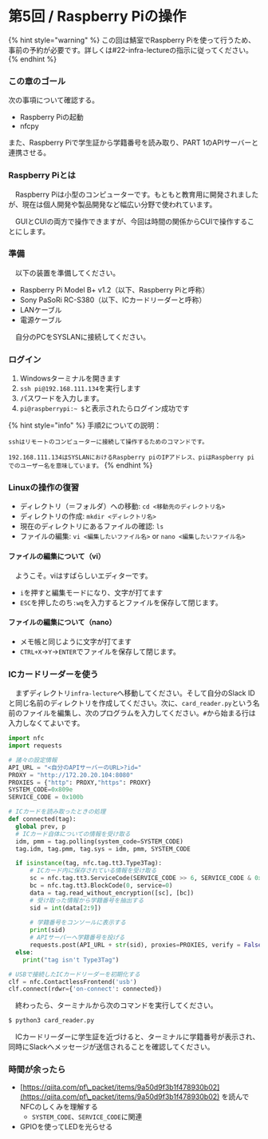 # 第5回 / Raspberry Piの操作

{% hint style="warning" %}
この回は鯖室でRaspberry Piを使って行うため、事前の予約が必要です。詳しくは#22-infra-lectureの指示に従ってください。
{% endhint %}

### この章のゴール

次の事項について確認する。

* Raspberry Piの起動
* nfcpy

また、Raspberry Piで学生証から学籍番号を読み取り、PART 1のAPIサーバーと連携させる。

### Raspberry Piとは

　Raspberry Piは小型のコンピューターです。もともと教育用に開発されましたが、現在は個人開発や製品開発など幅広い分野で使われています。

　GUIとCUIの両方で操作できますが、今回は時間の関係からCUIで操作することにします。

### 準備

　以下の装置を準備してください。

* Raspberry Pi Model B+ v1.2（以下、Raspberry Piと呼称）
* Sony PaSoRi RC-S380（以下、ICカードリーダーと呼称）
* LANケーブル
* 電源ケーブル

　自分のPCをSYSLANに接続してください。

### ログイン

1. Windowsターミナルを開きます
2. `ssh pi@192.168.111.134`を実行します
3. パスワードを入力します。
4. `pi@raspberrypi:~ $`と表示されたらログイン成功です

{% hint style="info" %}
手順2についての説明：

`sshはリモートのコンピューターに接続して操作するためのコマンドです。`

`192.168.111.134はSYSLANにおけるRaspberry piのIPアドレス、piはRaspberry piでのユーザー名を意味しています。`
{% endhint %}

### Linuxの操作の復習

* ディレクトリ（＝フォルダ）への移動: `cd <移動先のディレクトリ名>`
* ディレクトリの作成: `mkdir <ディレクトリ名>`
* 現在のディレクトリにあるファイルの確認: `ls`
* ファイルの編集: `vi <編集したいファイル名>` or `nano <編集したいファイル名>`

#### ファイルの編集について（vi）

　ようこそ。viはすばらしいエディターです。

* `i`を押すと編集モードになり、文字が打てます
* `ESC`を押したのち`:wq`を入力するとファイルを保存して閉じます。

#### ファイルの編集について（nano）

* メモ帳と同じように文字が打てます
* `CTRL+X`->`Y`->`ENTER`でファイルを保存して閉じます。

### ICカードリーダーを使う

　まずディレクトリ`infra-lecture`へ移動してください。そして自分のSlack IDと同じ名前のディレクトリを作成してください。次に、`card_reader.py`という名前のファイルを編集し、次のプログラムを入力してください。`#`から始まる行は入力しなくてよいです。

```python
import nfc
import requests

# 諸々の設定情報
API_URL = "<自分のAPIサーバーのURL>?id="
PROXY = "http://172.20.20.104:8080"
PROXIES = {"http": PROXY,"https": PROXY}
SYSTEM_CODE=0x809e
SERVICE_CODE = 0x100b

# ICカードを読み取ったときの処理
def connected(tag):
  global prev, p
  # ICカード自体についての情報を受け取る
  idm, pmm = tag.polling(system_code=SYSTEM_CODE)
  tag.idm, tag.pmm, tag.sys = idm, pmm, SYSTEM_CODE

  if isinstance(tag, nfc.tag.tt3.Type3Tag):
      # ICカード内に保存されている情報を受け取る
      sc = nfc.tag.tt3.ServiceCode(SERVICE_CODE >> 6, SERVICE_CODE & 0x3f)
      bc = nfc.tag.tt3.BlockCode(0, service=0)
      data = tag.read_without_encryption([sc], [bc])
      # 受け取った情報から学籍番号を抽出する
      sid = int(data[2:9])
      
      # 学籍番号をコンソールに表示する
      print(sid)
      # APIサーバーへ学籍番号を投げる
      requests.post(API_URL + str(sid), proxies=PROXIES, verify = False)
  else:
    print("tag isn't Type3Tag")

# USBで接続したICカードリーダーを初期化する
clf = nfc.ContactlessFrontend('usb')
clf.connect(rdwr={'on-connect': connected})
```

　終わったら、ターミナルから次のコマンドを実行してください。

```bash
$ python3 card_reader.py
```

　ICカードリーダーに学生証を近づけると、ターミナルに学籍番号が表示され、同時にSlackへメッセージが送信されることを確認してください。

### 時間が余ったら

* [https://qiita.com/pf\_packet/items/9a50d9f3b1f478930b02](https://qiita.com/pf\_packet/items/9a50d9f3b1f478930b02) を読んでNFCのしくみを理解する
  * `SYSTEM_CODE`、`SERVICE_CODE`に関連
* GPIOを使ってLEDを光らせる
